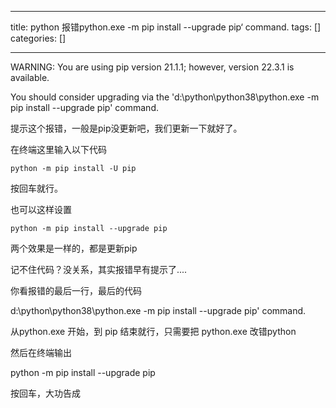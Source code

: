 
--- 
title:  python 报错python.exe -m pip install --upgrade pip‘ command. 
tags: []
categories: [] 

---
WARNING: You are using pip version 21.1.1; however, version 22.3.1 is available.

You should consider upgrading via the 'd:\python\python38\python.exe -m pip install --upgrade pip' command.

提示这个报错，一般是pip没更新吧，我们更新一下就好了。

在终端这里输入以下代码

```
python -m pip install -U pip
```

按回车就行。

也可以这样设置

```
python -m pip install --upgrade pip
```

两个效果是一样的，都是更新pip

记不住代码？没关系，其实报错早有提示了....

你看报错的最后一行，最后的代码

d:\python\python38\python.exe -m pip install --upgrade pip' command.

从python.exe 开始，到 pip 结束就行，只需要把 python.exe 改错python

然后在终端输出 

python -m pip install --upgrade pip

按回车，大功告成


